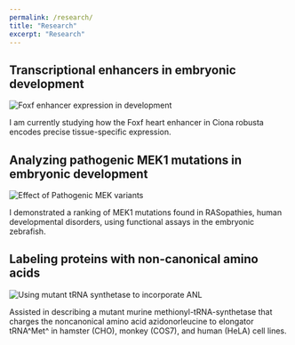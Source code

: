 ```yaml
---
permalink: /research/
title: "Research"
excerpt: "Research"
---
```


## Transcriptional enhancers in embryonic development
![Foxf enhancer expression in development](https://grantonjindal.github.io/images/Foxf2.PNG)


I am currently studying how the Foxf heart enhancer in Ciona robusta encodes precise tissue-specific expression.

## Analyzing pathogenic MEK1 mutations in embryonic development
![Effect of Pathogenic MEK variants](https://grantonjindal.github.io/images/AoverB.PNG)


I demonstrated a ranking of MEK1 mutations found in RASopathies, human developmental disorders, using functional assays in the embryonic zebrafish.

## Labeling proteins with non-canonical amino acids
![Using mutant tRNA synthetase to incorporate ANL](https://grantonjindal.github.io/images/MetANL.gif)


Assisted in describing a mutant murine methionyl-tRNA-synthetase that charges the noncanonical amino acid azidonorleucine to elongator tRNA^Met^ in hamster (CHO), monkey (COS7), and human (HeLA) cell lines.
